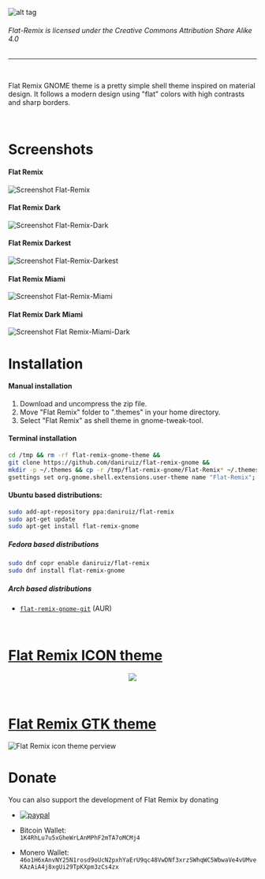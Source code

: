![alt tag](https://github.com/daniruiz/Flat-Remix-GNOME-theme/blob/master/Images/logo.png?raw=true)

###### Flat-Remix is licensed under the Creative Commons Attribution Share Alike 4.0
<hr>
<br>

Flat Remix GNOME theme is a pretty simple shell theme inspired on material design. It follows a modern design using "flat" colors with high contrasts and sharp borders.

<br/>

# Screenshots

#### Flat Remix
![Screenshot Flat-Remix](https://raw.githubusercontent.com/daniruiz/Flat-Remix-GNOME-theme/master/Images/1.png)
#### Flat Remix Dark
![Screenshot Flat-Remix-Dark](https://raw.githubusercontent.com/daniruiz/Flat-Remix-GNOME-theme/master/Images/2.png)
#### Flat Remix Darkest
![Screenshot Flat-Remix-Darkest](https://raw.githubusercontent.com/daniruiz/Flat-Remix-GNOME-theme/master/Images/3.png)
#### Flat Remix Miami
![Screenshot Flat-Remix-Miami](https://raw.githubusercontent.com/daniruiz/Flat-Remix-GNOME-theme/master/Images/4.png)
#### Flat Remix Dark Miami
![Screenshot Flat Remix-Miami-Dark](https://raw.githubusercontent.com/daniruiz/Flat-Remix-GNOME-theme/master/Images/5.png)


# Installation

#### Manual installation

1. Download and uncompress the zip file.
1. Move "Flat Remix" folder to ".themes" in your home directory.
1. Select "Flat Remix" as shell theme in gnome-tweak-tool.

#### Terminal installation

```sh
cd /tmp && rm -rf flat-remix-gnome-theme &&
git clone https://github.com/daniruiz/flat-remix-gnome &&
mkdir -p ~/.themes && cp -r /tmp/flat-remix-gnome/Flat-Remix* ~/.themes &&
gsettings set org.gnome.shell.extensions.user-theme name "Flat-Remix";
```

#### Ubuntu based distributions:

```sh
sudo add-apt-repository ppa:daniruiz/flat-remix
sudo apt-get update
sudo apt-get install flat-remix-gnome
```

##### Fedora based distributions

```sh
sudo dnf copr enable daniruiz/flat-remix
sudo dnf install flat-remix-gnome
```

##### Arch based distributions
+ [`flat-remix-gnome-git`](https://aur.archlinux.org/packages/flat-remix-gnome-git/) (AUR)

<br/>

# [Flat Remix ICON theme](https://github.com/daniruiz/Flat-Remix/)  

<p align="center">
<img src="https://raw.githubusercontent.com/daniruiz/Flat-Remix/master/preview.png">
</p>

<br/>

# [Flat Remix GTK theme](https://github.com/daniruiz/flat-remix-gtk)
![Flat Remix icon theme perview](https://raw.githubusercontent.com/daniruiz/Flat-Remix-GTK/master/1.png)


# Donate

You can also support the development of Flat Remix by donating  

- [![paypal](https://www.paypalobjects.com/en_US/i/btn/btn_donateCC_LG.gif)](https://www.paypal.com/cgi-bin/webscr?cmd=_s-xclick&hosted_button_id=7LEWLS78EAJGJ)

- Bitcoin Wallet:  
`1K4RhLu7u5xGheWrLAnMPhF2mTA7oMCMj4`  
  
- Monero Wallet:   `46o1H6xAnvNY25N1rosd9oUcN2pxhYaErU9qc48VwDNf3xrzSWhqWC5WbwaVe4vUMveKAzAiA4j8xgUi29TpKXpm3zCs4zx`  
